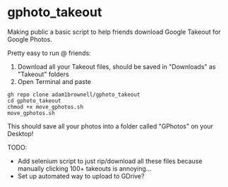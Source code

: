 # gphoto_takeout

Making public a basic script to help friends download Google Takeout for Google Photos.

Pretty easy to run @ friends:
1. Download all your Takeout files, should be saved in "Downloads" as "Takeout" folders
2. Open Terminal and paste
  ```
  gh repo clone adam1brownell/gphoto_takeout
  cd gphoto_takeout
  chmod +x move_gphotos.sh
  move_gphotos.sh
  ```
This should save all your photos into a folder called "GPhotos" on your Desktop!

TODO:
* Add selenium script to just rip/download all these files because manually clicking 100+ takeouts is annoying...
* Set up automated way to upload to GDrive?
